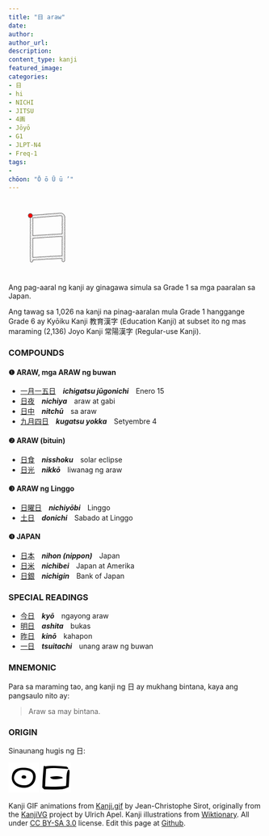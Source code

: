 ```yaml
---
title: "日 araw"
date: 
author: 
author_url:
description: 
content_type: kanji
featured_image: 
categories:
- 日
- hi
- NICHI
- JITSU
- 4画
- Jōyō
- G1
- JLPT-N4
- Freq-1
tags:
- 
chōon: "Ō ō Ū ū ’"
---
```

<img class="kanji-g1" alt="日 kanji" src="日.gif" width="150px" height="150px">

Ang pag-aaral ng kanji ay ginagawa simula sa Grade 1 sa mga paaralan sa Japan.

Ang tawag sa 1,026 na kanji na pinag-aaralan mula Grade 1 hanggange Grade 6 ay Kyōiku Kanji 教育漢字 (Education Kanji) at subset ito ng mas maraming (2,136) Joyo Kanji 常陽漢字 (Regular-use Kanji).

### COMPOUNDS

#### ❶ **ARAW**, mga **ARAW** ng buwan
  - [一](https://timog.org/kanji/一)[月](https://timog.org/kanji/月)[一](https://timog.org/kanji/一)[五](https://timog.org/kanji/五)[日](https://timog.org/kanji/日)　***ichigatsu jūgonichi***　Enero 15
  - [日](https://timog.org/kanji/日)[夜](https://timog.org/kanji/夜)　***nichiya***　araw at gabi
  - [日](https://timog.org/kanji/日)[中](https://timog.org/kanji/中)　***nitchū***　sa araw
  - [九](https://timog.org/kanji/九)[月](https://timog.org/kanji/月)[四](https://timog.org/kanji/四)[日](https://timog.org/kanji/日)　***kugatsu yokka***　Setyembre 4

#### ❷ **ARAW** (bituin)
  - [日](https://timog.org/kanji/日)[食](https://timog.org/kanji/食)　***nisshoku***　solar eclipse
  - [日](https://timog.org/kanji/日)[光](https://timog.org/kanji/光)　***nikkō***　liwanag ng araw

#### ❸ **ARAW** ng Linggo
  - [日](https://timog.org/kanji/日)[曜](https://timog.org/kanji/曜)[日](https://timog.org/kanji/日)　***nichiyōbi***　Linggo
  - [土](https://timog.org/kanji/土)[日](https://timog.org/kanji/日)　***donichi***　Sabado at Linggo

#### ❹ **JAPAN**
  - [日](https://timog.org/kanji/日)[本](https://timog.org/kanji/本)　***nihon (nippon)***　Japan
  - [日](https://timog.org/kanji/日)[米](https://timog.org/kanji/米)　***nichibei***　Japan at Amerika
  - [日](https://timog.org/kanji/日)[銀](https://timog.org/kanji/銀)　***nichigin***　Bank of Japan
  
### SPECIAL READINGS
  - [今](https://timog.org/kanji/今)[日](https://timog.org/kanji/日)　***kyō***　ngayong araw
  - [明](https://timog.org/kanji/明)[日](https://timog.org/kanji/日)　***ashita***　bukas
  - [昨](https://timog.org/kanji/昨)[日](https://timog.org/kanji/日)　***kinō***　kahapon
  - [一](https://timog.org/kanji/一)[日](https://timog.org/kanji/日)　***tsuitachi***　unang araw ng buwan
  
### MNEMONIC

Para sa maraming tao, ang kanji ng 日 ay mukhang bintana, kaya ang pangsaulo nito ay:

>Araw sa may bintana.

### ORIGIN

Sinaunang hugis ng 日:

<img src="60px-日-bronze.svg.png">
<img src="60px-日-oracle.svg.png">


<span class="kanji-footer">Kanji GIF animations from [Kanji.gif](https://github.com/jcsirot/kanji.gif) by Jean-Christophe Sirot, originally from the [KanjiVG](https://kanjivg.tagaini.net/) project by Ulrich Apel. Kanji illustrations from [Wiktionary](https://en.wiktionary.org/wiki/%E6%97%A5). All under [CC BY-SA 3.0](https://creativecommons.org/licenses/by-sa/3.0/) license. Edit this page at [Github](https://github.com/tim0g/tim/blob/main/content/kanji/character/日/index.md).</span>
